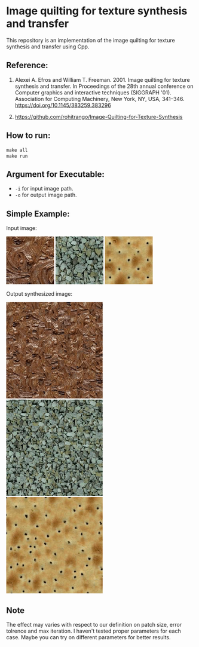 # Image quilting for texture synthesis and transfer

This repository is an implementation of the image quilting for texture synthesis and transfer using Cpp.

## Reference:

1. Alexei A. Efros and William T. Freeman. 2001. Image quilting for texture synthesis and transfer. In Proceedings of the 28th annual conference on Computer graphics and interactive techniques (SIGGRAPH '01). Association for Computing Machinery, New York, NY, USA, 341–346. https://doi.org/10.1145/383259.383296

2. https://github.com/rohitrango/Image-Quilting-for-Texture-Synthesis

## How to run:

```
make all
make run
```

## Argument for Executable:

- `-i` for input image path.
- `-o` for output image path.

## Simple Example:

Input image:

<img class="myImage" src="input/case1.png" /> <img class="myImage" src="input/case2.png" /> <img class="myImage" src="input/case3.png" />

Output synthesized image:

<img class="myImage" src="output/case1.png" /> <img class="myImage" src="output/case2.png" /> <img class="myImage" src="output/case3.png" />

## Note

The effect may varies with respect to our definition on patch size, error tolrence and max iteration. I haven't tested proper parameters for each case. Maybe you can try on different parameters for better results.
